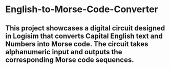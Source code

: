 # English-to-Morse-Code-Converter

## This project showcases a digital circuit designed in Logisim that converts Capital English text and Numbers into Morse code. The circuit takes alphanumeric input and outputs the corresponding Morse code sequences.
